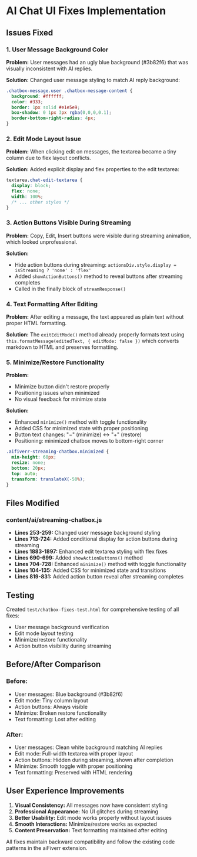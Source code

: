 # AI Chat UI Fixes Implementation

## Issues Fixed

### 1. User Message Background Color
**Problem:** User messages had an ugly blue background (#3b82f6) that was visually inconsistent with AI replies.

**Solution:** Changed user message styling to match AI reply background:
```css
.chatbox-message.user .chatbox-message-content {
  background: #ffffff;
  color: #333;
  border: 1px solid #e1e5e9;
  box-shadow: 0 1px 3px rgba(0,0,0,0.1);
  border-bottom-right-radius: 4px;
}
```

### 2. Edit Mode Layout Issue
**Problem:** When clicking edit on messages, the textarea became a tiny column due to flex layout conflicts.

**Solution:** Added explicit display and flex properties to the edit textarea:
```css
textarea.chat-edit-textarea {
  display: block;
  flex: none;
  width: 100%;
  /* ... other styles */
}
```

### 3. Action Buttons Visible During Streaming
**Problem:** Copy, Edit, Insert buttons were visible during streaming animation, which looked unprofessional.

**Solution:** 
- Hide action buttons during streaming: `actionsDiv.style.display = isStreaming ? 'none' : 'flex'`
- Added `showActionButtons()` method to reveal buttons after streaming completes
- Called in the finally block of `streamResponse()`

### 4. Text Formatting After Editing
**Problem:** After editing a message, the text appeared as plain text without proper HTML formatting.

**Solution:** The `exitEditMode()` method already properly formats text using `this.formatMessage(editedText, { editMode: false })` which converts markdown to HTML and preserves formatting.

### 5. Minimize/Restore Functionality
**Problem:** 
- Minimize button didn't restore properly
- Positioning issues when minimized
- No visual feedback for minimize state

**Solution:**
- Enhanced `minimize()` method with toggle functionality
- Added CSS for minimized state with proper positioning
- Button text changes: "−" (minimize) ↔ "+" (restore)
- Positioning: minimized chatbox moves to bottom-right corner

```css
.aifiverr-streaming-chatbox.minimized {
  min-height: 60px;
  resize: none;
  bottom: 20px;
  top: auto;
  transform: translateX(-50%);
}
```

## Files Modified

### content/ai/streaming-chatbox.js
- **Lines 253-259:** Changed user message background styling
- **Lines 713-724:** Added conditional display for action buttons during streaming
- **Lines 1883-1897:** Enhanced edit textarea styling with flex fixes
- **Lines 690-699:** Added `showActionButtons()` method
- **Lines 704-728:** Enhanced `minimize()` method with toggle functionality
- **Lines 104-135:** Added CSS for minimized state and transitions
- **Lines 819-831:** Added action button reveal after streaming completes

## Testing

Created `test/chatbox-fixes-test.html` for comprehensive testing of all fixes:
- User message background verification
- Edit mode layout testing
- Minimize/restore functionality
- Action button visibility during streaming

## Before/After Comparison

### Before:
- User messages: Blue background (#3b82f6)
- Edit mode: Tiny column layout
- Action buttons: Always visible
- Minimize: Broken restore functionality
- Text formatting: Lost after editing

### After:
- User messages: Clean white background matching AI replies
- Edit mode: Full-width textarea with proper layout
- Action buttons: Hidden during streaming, shown after completion
- Minimize: Smooth toggle with proper positioning
- Text formatting: Preserved with HTML rendering

## User Experience Improvements

1. **Visual Consistency:** All messages now have consistent styling
2. **Professional Appearance:** No UI glitches during streaming
3. **Better Usability:** Edit mode works properly without layout issues
4. **Smooth Interactions:** Minimize/restore works as expected
5. **Content Preservation:** Text formatting maintained after editing

All fixes maintain backward compatibility and follow the existing code patterns in the aiFiverr extension.
